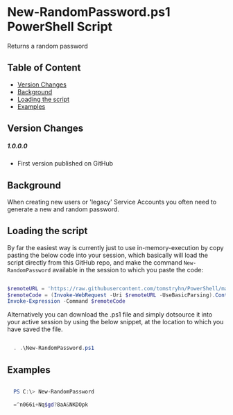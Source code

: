 
# New-RandomPassword.ps1 PowerShell Script

Returns a random password

## Table of Content

  - [Version Changes](#version-changes)
  - [Background](#background)
  - [Loading the script](#loading-the-script)
  - [Examples](#examples)

## Version Changes

##### 1.0.0.0
- First version published on GitHub

## Background

When creating new users or 'legacy' Service Accounts you often need to generate a new and random password.

## Loading the script

By far the easiest way is currently just to use in-memory-execution by copy pasting the below code into your session, which basically will load the script directly from this GitHub repo, and make the command `New-RandomPassword` available in the session to which you paste the code:

```PowerShell

$remoteURL = 'https://raw.githubusercontent.com/tomstryhn/PowerShell/main/ActiveDirectory/New-RandomPassword/New-RandomPassword.ps1'       
$remoteCode = (Invoke-WebRequest -Uri $remoteURL -UseBasicParsing).Content
Invoke-Expression -Command $remoteCode

```

Alternatively you can download the .ps1 file and simply dotsource it into your active session by using the below snippet, at the location to which you have saved the file.

```PowerShell

  . .\New-RandomPassword.ps1

```

## Examples

```PowerShell

  PS C:\> New-RandomPassword
  
  =^n066i+Nq$gd?8aA&NKDOpk

```

